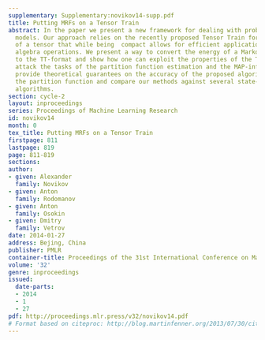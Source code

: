 ```yaml
---
supplementary: Supplementary:novikov14-supp.pdf
title: Putting MRFs on a Tensor Train
abstract: In the paper we present a new framework for dealing with probabilistic graphical
  models. Our approach relies on the recently proposed Tensor Train format (TT-format)
  of a tensor that while being  compact allows for efficient application of linear
  algebra operations. We present a way to convert the energy of a Markov random field
  to the TT-format and show how one can exploit the properties of the TT-format to
  attack the tasks of the partition function estimation and the MAP-inference. We
  provide theoretical guarantees on the accuracy of the proposed algorithm for estimating
  the partition function and compare our methods against several state-of-the-art
  algorithms.
section: cycle-2
layout: inproceedings
series: Proceedings of Machine Learning Research
id: novikov14
month: 0
tex_title: Putting MRFs on a Tensor Train
firstpage: 811
lastpage: 819
page: 811-819
sections: 
author:
- given: Alexander
  family: Novikov
- given: Anton
  family: Rodomanov
- given: Anton
  family: Osokin
- given: Dmitry
  family: Vetrov
date: 2014-01-27
address: Bejing, China
publisher: PMLR
container-title: Proceedings of the 31st International Conference on Machine Learning
volume: '32'
genre: inproceedings
issued:
  date-parts:
  - 2014
  - 1
  - 27
pdf: http://proceedings.mlr.press/v32/novikov14.pdf
# Format based on citeproc: http://blog.martinfenner.org/2013/07/30/citeproc-yaml-for-bibliographies/
---
```

